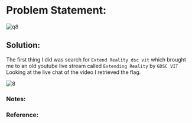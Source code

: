 # Problem Statement:
![q8](https://user-images.githubusercontent.com/53595853/135753872-0fafa595-55f8-449a-8b08-25bea563ce70.png)

## Solution:

The first thing I did was search for `Extend Reality dsc vit` which brought me to an old youtube live stream called `Extending Reality` by `GDSC VIT`
Looking at the live chat of the video I retrieved the flag.

![8](https://user-images.githubusercontent.com/53595853/135754470-e6877f3f-59c1-4f90-9213-d38b6d00c82f.png)


### Notes:
### Reference:
